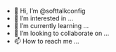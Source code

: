 - 👋 Hi, I’m @softtalkconfig
- 👀 I’m interested in ...
- 🌱 I’m currently learning ...
- 💞️ I’m looking to collaborate on ...
- 📫 How to reach me ...

<!---
softtalkconfig/softtalkconfig is a ✨ special ✨ repository because its `README.md` (this file) appears on your GitHub profile.
You can click the Preview link to take a look at your changes.
--->
